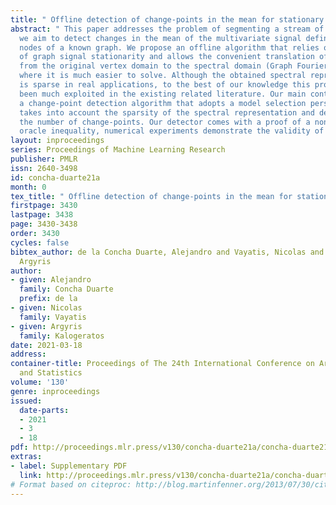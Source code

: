 ```yaml
---
title: " Offline detection of change-points in the mean for stationary graph signals. "
abstract: " This paper addresses the problem of segmenting a stream of graph signals:
  we aim to detect changes in the mean of the multivariate signal defined over the
  nodes of a known graph. We propose an offline algorithm that relies on the concept
  of graph signal stationarity and allows the convenient translation of the problem
  from the original vertex domain to the spectral domain (Graph Fourier Transform),
  where it is much easier to solve. Although the obtained spectral representation
  is sparse in real applications, to the best of our knowledge this property has not
  been much exploited in the existing related literature. Our main contribution is
  a change-point detection algorithm that adopts a model selection perspective, which
  takes into account the sparsity of the spectral representation and determines automatically
  the number of change-points. Our detector comes with a proof of a non-asymptotic
  oracle inequality, numerical experiments demonstrate the validity of our method. "
layout: inproceedings
series: Proceedings of Machine Learning Research
publisher: PMLR
issn: 2640-3498
id: concha-duarte21a
month: 0
tex_title: " Offline detection of change-points in the mean for stationary graph signals. "
firstpage: 3430
lastpage: 3438
page: 3430-3438
order: 3430
cycles: false
bibtex_author: de la Concha Duarte, Alejandro and Vayatis, Nicolas and Kalogeratos,
  Argyris
author:
- given: Alejandro
  family: Concha Duarte
  prefix: de la
- given: Nicolas
  family: Vayatis
- given: Argyris
  family: Kalogeratos
date: 2021-03-18
address:
container-title: Proceedings of The 24th International Conference on Artificial Intelligence
  and Statistics
volume: '130'
genre: inproceedings
issued:
  date-parts:
  - 2021
  - 3
  - 18
pdf: http://proceedings.mlr.press/v130/concha-duarte21a/concha-duarte21a.pdf
extras:
- label: Supplementary PDF
  link: http://proceedings.mlr.press/v130/concha-duarte21a/concha-duarte21a-supp.pdf
# Format based on citeproc: http://blog.martinfenner.org/2013/07/30/citeproc-yaml-for-bibliographies/
---
```

